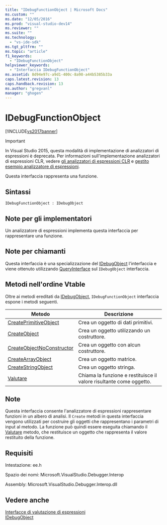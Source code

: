 ```yaml
---
title: "IDebugFunctionObject | Microsoft Docs"
ms.custom: ""
ms.date: "12/05/2016"
ms.prod: "visual-studio-dev14"
ms.reviewer: ""
ms.suite: ""
ms.technology: 
  - "vs-ide-sdk"
ms.tgt_pltfrm: ""
ms.topic: "article"
f1_keywords: 
  - "IDebugFunctionObject"
helpviewer_keywords: 
  - "Interfaccia IDebugFunctionObject"
ms.assetid: 8d94e97c-a9d1-400c-8a98-a44b5385b33a
caps.latest.revision: 13
caps.handback.revision: 13
ms.author: "gregvanl"
manager: "ghogen"
---
```

# IDebugFunctionObject
[!INCLUDE[vs2017banner](../../../code-quality/includes/vs2017banner.md)]

> [!IMPORTANT]
>  In Visual Studio 2015, questa modalità di implementazione di analizzatori di espressioni è deprecata. Per informazioni sull'implementazione analizzatori di espressioni CLR, vedere [gli analizzatori di espressioni CLR](https://github.com/Microsoft/ConcordExtensibilitySamples/wiki/CLR-Expression-Evaluators) e [gestito esempio analizzatore di espressioni](https://github.com/Microsoft/ConcordExtensibilitySamples/wiki/Managed-Expression-Evaluator-Sample).  
  
 Questa interfaccia rappresenta una funzione.  
  
## Sintassi  
  
```  
IDebugFunctionObject : IDebugObject  
```  
  
## Note per gli implementatori  
 Un analizzatore di espressioni implementa questa interfaccia per rappresentare una funzione.  
  
## Note per chiamanti  
 Questa interfaccia è una specializzazione del [IDebugObject](../../../extensibility/debugger/reference/idebugobject.md) l'interfaccia e viene ottenuto utilizzando [QueryInterface](/visual-cpp/atl/queryinterface) sul `IDebugObject` interfaccia.  
  
## Metodi nell'ordine Vtable  
 Oltre ai metodi ereditati da [IDebugObject](../../../extensibility/debugger/reference/idebugobject.md),  `IDebugFunctionObject` interfaccia espone i metodi seguenti.  
  
|Metodo|Descrizione|  
|------------|-----------------|  
|[CreatePrimitiveObject](../../../extensibility/debugger/reference/idebugfunctionobject-createprimitiveobject.md)|Crea un oggetto di dati primitivi.|  
|[CreateObject](../../../extensibility/debugger/reference/idebugfunctionobject-createobject.md)|Crea un oggetto utilizzando un costruttore.|  
|[CreateObjectNoConstructor](../../../extensibility/debugger/reference/idebugfunctionobject-createobjectnoconstructor.md)|Crea un oggetto con alcun costruttore.|  
|[CreateArrayObject](../../../extensibility/debugger/reference/idebugfunctionobject-createarrayobject.md)|Crea un oggetto matrice.|  
|[CreateStringObject](../../../extensibility/debugger/reference/idebugfunctionobject-createstringobject.md)|Crea un oggetto stringa.|  
|[Valutare](../../../extensibility/debugger/reference/idebugfunctionobject-evaluate.md)|Chiama la funzione e restituisce il valore risultante come oggetto.|  
  
## Note  
 Questa interfaccia consente l'analizzatore di espressioni rappresentare funzioni in un albero di analisi. Il `Create` metodi in questa interfaccia vengono utilizzati per costruire gli oggetti che rappresentano i parametri di input al metodo. La funzione può quindi essere eseguita chiamando il [Valutare](../../../extensibility/debugger/reference/idebugfunctionobject-evaluate.md) metodo, che restituisce un oggetto che rappresenta il valore restituito della funzione.  
  
## Requisiti  
 Intestazione: ee.h  
  
 Spazio dei nomi: Microsoft.VisualStudio.Debugger.Interop  
  
 Assembly: Microsoft.VisualStudio.Debugger.Interop.dll  
  
## Vedere anche  
 [Interfacce di valutazione di espressioni](../../../extensibility/debugger/reference/expression-evaluation-interfaces.md)   
 [IDebugObject](../../../extensibility/debugger/reference/idebugobject.md)